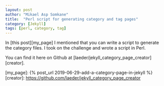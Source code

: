 ```yaml
---
layout: post
author: "Mikael Asp Somkane"
title:  "Perl script for generating category and tag pages"
category: [Jekyll]
tags: [perl, category, tag]
---
```


In [this post][my_page] I mentioned that you can write a script to generate the category
files. I took on the challenge and wrote a script in Perl.

You can find it here on Github at
[laeder/jekyll_category_page_creator][creator].

[my_page]: {% post_url 2019-06-29-add-a-category-page-in-jekyll %}
[creator]: https://github.com/laeder/jekyll_category_page_creator
